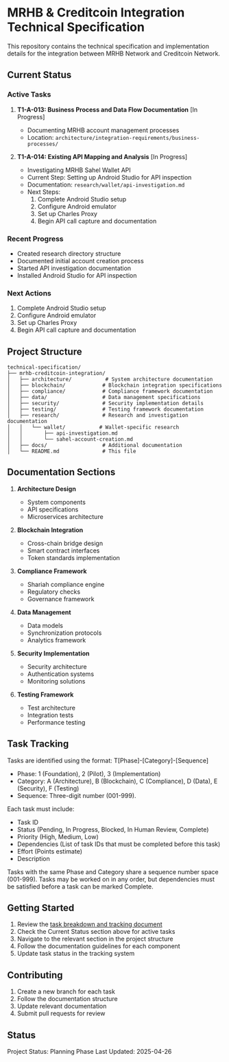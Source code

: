 # MRHB & Creditcoin Integration Technical Specification

This repository contains the technical specification and implementation details for the integration between MRHB Network and Creditcoin Network.

## Current Status

### Active Tasks
1. **T1-A-013: Business Process and Data Flow Documentation** [In Progress]
   - Documenting MRHB account management processes
   - Location: `architecture/integration-requirements/business-processes/`

2. **T1-A-014: Existing API Mapping and Analysis** [In Progress]
   - Investigating MRHB Sahel Wallet API
   - Current Step: Setting up Android Studio for API inspection
   - Documentation: `research/wallet/api-investigation.md`
   - Next Steps:
     1. Complete Android Studio setup
     2. Configure Android emulator
     3. Set up Charles Proxy
     4. Begin API call capture and documentation

### Recent Progress
- Created research directory structure
- Documented initial account creation process
- Started API investigation documentation
- Installed Android Studio for API inspection

### Next Actions
1. Complete Android Studio setup
2. Configure Android emulator
3. Set up Charles Proxy
4. Begin API call capture and documentation

## Project Structure

```
technical-specification/
├── mrhb-creditcoin-integration/
│   ├── architecture/           # System architecture documentation
│   ├── blockchain/            # Blockchain integration specifications
│   ├── compliance/            # Compliance framework documentation
│   ├── data/                  # Data management specifications
│   ├── security/              # Security implementation details
│   ├── testing/               # Testing framework documentation
│   ├── research/              # Research and investigation documentation
│   │   └── wallet/           # Wallet-specific research
│   │       ├── api-investigation.md
│   │       └── sahel-account-creation.md
│   ├── docs/                  # Additional documentation
│   └── README.md              # This file
```

## Documentation Sections

1. **Architecture Design**
   - System components
   - API specifications
   - Microservices architecture

2. **Blockchain Integration**
   - Cross-chain bridge design
   - Smart contract interfaces
   - Token standards implementation

3. **Compliance Framework**
   - Shariah compliance engine
   - Regulatory checks
   - Governance framework

4. **Data Management**
   - Data models
   - Synchronization protocols
   - Analytics framework

5. **Security Implementation**
   - Security architecture
   - Authentication systems
   - Monitoring solutions

6. **Testing Framework**
   - Test architecture
   - Integration tests
   - Performance testing

## Task Tracking

Tasks are identified using the format: T[Phase]-[Category]-[Sequence]
- Phase: 1 (Foundation), 2 (Pilot), 3 (Implementation)
- Category: A (Architecture), B (Blockchain), C (Compliance), D (Data), E (Security), F (Testing)
- Sequence: Three-digit number (001-999).

Each task must include:
- Task ID
- Status (Pending, In Progress, Blocked, In Human Review, Complete)
- Priority (High, Medium, Low)
- Dependencies (List of task IDs that must be completed before this task)
- Effort (Points estimate)
- Description

Tasks with the same Phase and Category share a sequence number space (001-999). Tasks may be worked on in any order, but dependencies must be satisfied before a task can be marked Complete.

## Getting Started

1. Review the [task breakdown and tracking document](task-list.md)
2. Check the Current Status section above for active tasks
3. Navigate to the relevant section in the project structure
4. Follow the documentation guidelines for each component
5. Update task status in the tracking system

## Contributing

1. Create a new branch for each task
2. Follow the documentation structure
3. Update relevant documentation
4. Submit pull requests for review

## Status

Project Status: Planning Phase
Last Updated: 2025-04-26